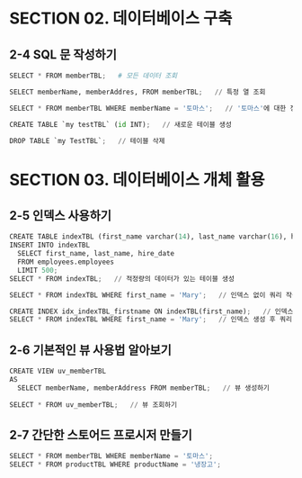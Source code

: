 # SECTION 02. 데이터베이스 구축    
## 2-4 SQL 문 작성하기    
```python
SELECT * FROM memberTBL;   # 모든 데이터 조회

SELECT memberName, memberAddres, FROM memberTBL;   // 특정 열 조회

SELECT * FROM memberTBL WHERE memberName = '토마스';   // '토마스'에 대한 정보만 추출

CREATE TABLE `my testTBL` (id INT);   // 새로운 테이블 생성

DROP TABLE `my TestTBL`;   // 테이블 삭제
```

# SECTION 03. 데이터베이스 개체 활용

## 2-5 인덱스 사용하기
```python
CREATE TABLE indexTBL (first_name varchar(14), last_name varchar(16), hire_date date);
INSERT INTO indexTBL
  SELECT first_name, last_name, hire_date
  FROM employees.employees
  LIMIT 500;
SELECT * FROM indexTBL;   // 적정량의 데이터가 있는 테이블 생성 

SELECT * FROM indexTBL WHERE first_name = 'Mary';   // 인덱스 없이 쿼리 작동 확인

CREATE INDEX idx_indexTBL_firstname ON indexTBL(first_name);   // 인덱스 생성
SELECT * FROM indexTBL WHERE first_name = 'Mary';   // 인덱스 생성 후 쿼리 작동 확인
```

## 2-6 기본적인 뷰 사용법 알아보기
```python
CREATE VIEW uv_memberTBL
AS
  SELECT memberName, memberAddress FROM memberTBL;   // 뷰 생성하기
 
SELECT * FROM uv_memberTBL;   // 뷰 조회하기
```

## 2-7 간단한 스토어드 프로시저 만들기
```python
SELECT * FROM memberTBL WHERE memberName = '토마스';
SELECT * FROM productTBL WHERE productName = '냉장고';



```
